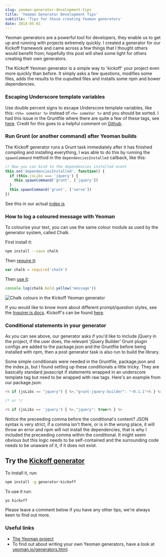 ```yaml
---
slug: yeoman-generator-development-tips
title: 'Yeoman Generator Development Tips'
subtitle: 'Tips for those creating Yeoman generators'
date: 2014-05-01
---
```


Yeoman generators are a powerful tool for developers, they enable us to get up and running with projects extremely quickly. I created a generator for our Kickoff framework and came across a few things that I thought others would benefit from; hopefully this post will shed some light for others creating their own generators.

The Kickoff Yeoman generator is a simple way to 'kickoff' your project even more quickly than before. It simply asks a few questions, modifies some files, adds the results to the ouputted files and installs some npm and bower dependencies.

### Escaping Underscore template variables

Use double percent signs to escape Underscore template variables, like this: `<%%= someVar %>` instead of `<%= someVar %>` and you should be sorted. I had this issue in the Gruntfile where there are quite a few of these tags, see [here](https://github.com/tmwagency/generator-kickoff/blob/3982752d18f4b83870ed9e7b38c4d9c39e41efa6/app/templates/_Gruntfile.js#L53). Credit for this goes to a helpful comment on [Github](https://github.com/yeoman/generator-generator/issues/45#issuecomment-31031268).

### Run Grunt (or another command) after Yeoman builds

The Kickoff generator runs a Grunt task immediately after it has finished compiling and installing everything, I was able to do this by running the `spawnCommand` method in the `dependenciesInstalled` callback, like this:

```js
// Now you can bind to the dependencies installed event
this.on('dependenciesInstalled', function() {
  if (this.jsLibs === 'jquery') {
    this.spawnCommand('grunt', ['jquery'])
  }
  this.spawnCommand('grunt', ['serve'])
})
```

See this in our actual [index.js](https://github.com/tmwagency/generator-kickoff/blob/c2aab72ad4a15186b646505817152732a8c9f4b2/app/index.js#L24)

### How to log a coloured message with Yeoman

To colourise your text, you can use the same colour module as used by the generator system, called Chalk.

First install it:

```sh
npm install --save chalk
```

Then [require it](https://github.com/tmwagency/generator-kickoff/blob/master/app/index.js#L5):

```js
var chalk = require('chalk')
```

Then [use it](https://github.com/tmwagency/generator-kickoff/blob/master/app/index.js#L35):

```js
console.log(chalk.bold.yellow('message'))
```

![Chalk colours in the Kickoff Yeoman generator](http://tech.tmw.co.uk/img/blog/yeoman-tips/chalk.png)

If you would like to know more about different prompt/question styles, see the [Inquirer.js docs](https://github.com/SBoudrias/Inquirer.js). Kickoff's can be found [here](https://github.com/tmwagency/generator-kickoff/blob/3982752d18f4b83870ed9e7b38c4d9c39e41efa6/app/index.js#L38-L80).

### Conditional statements in your generator

As you can see above, our generator asks if you'd like to include jQuery in the project, if the user does, the relevant 'jQuery Builder' Grunt plugin configs are added to the package.json and the Gruntfile before being installed with npm, then a post generator task is also run to build the library.

Some simple conditionals were needed in the Gruntfile, package.json and the index.js, but I found setting up these conditionals a little tricky. They are basically standard javascript if statements wrapped in an underscore template tag but need to be wrapped with raw tags. Here's an example from our package.json:

```js
<% if (jsLibs == "jquery") { %>,"grunt-jquery-builder": "~0.1.1"<% } %>

/* or */

<% if (jsLibs == 'jquery') { %>,"jquery": true<% } %>
```

Notice the preceeding comma before the conditional's content? JSON syntax is very strict, if a comma isn't there, or is in the wrong place, it will throw an error and npm will not install the dependencies, that is why I included the preceeding comma within the conditional. It might seem obvious but this logic needs to be self-contained and the surrounding code needs to be unaware of it, if it does not exist.

## Try the [Kickoff generator](https://www.npmjs.org/package/generator-kickoff)

To install it, run:

```sh
npm install -g generator-kickoff
```

To use it run:

```sh
yo kickoff
```

Please leave a comment below if you have any other tips, we're always keen to find out more.

### Useful links

- [The Yeoman project](http://yeoman.io)
- To find out about writing your own Yeoman generators, have a look at [yeoman.io/generators.html](http://yeoman.io/generators.html#writing-your-first-generator).
